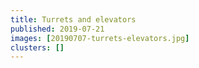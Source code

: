 ```yaml
---
title: Turrets and elevators
published: 2019-07-21
images: [20190707-turrets-elevators.jpg]
clusters: []
---
```

